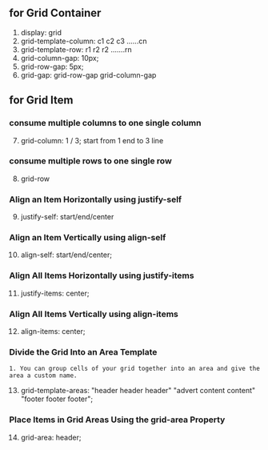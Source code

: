## for Grid Container

1. display: grid
2. grid-template-column: c1 c2 c3 ......cn
3. grid-template-row: r1 r2 r2 .......rn
4. grid-column-gap: 10px;
5. grid-row-gap: 5px;
6. grid-gap: grid-row-gap grid-column-gap

## for Grid Item

### consume multiple columns to one single column

7. grid-column: 1 / 3; start from 1 end to 3 line

### consume multiple rows to one single row

8. grid-row

### Align an Item Horizontally using justify-self

9. justify-self: start/end/center

### Align an Item Vertically using align-self

10. align-self: start/end/center;

### Align All Items Horizontally using justify-items

11. justify-items: center;

### Align All Items Vertically using align-items

12. align-items: center;

### Divide the Grid Into an Area Template

    1. You can group cells of your grid together into an area and give the area a custom name.

13. grid-template-areas:
    "header header header"
    "advert content content"
    "footer footer footer";

### Place Items in Grid Areas Using the grid-area Property

14. grid-area: header;
